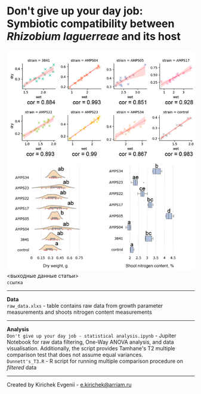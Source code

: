 # Don't give up your day job: Symbiotic compatibility between _Rhizobium laguerreae_ and its host
![Иллюстрация к проекту](https://github.com/blood097/Scientific_materials/blob/6033a19eb607fc13b378fd2d121c9e81c0f7fd65/Don't%20give%20up%20your%20day%20job/pic_plot.png)
<br><выходные данные статьи>
<br>`ссылка`
___
**Data**
<br>`raw_data.xlxs` - table contains raw data from growth parameter measurements and shoots nitrogen content measurements 
___
**Analysis**
<br>`Don't give up your day job - statistical analysis.ipynb` - Jupiter Notebook for raw data filtering, One-Way ANOVA analysis, and data visualisation. Additionally, the script provides Tamhane's T2 multiple comparison test that does not assume equal variances. 
<br>`Dunnett's_T3.R` - R script for running multiple comparison procedure on _filtered_ data
___
Created by Kirichek Evgenii - e.kirichek@arriam.ru
